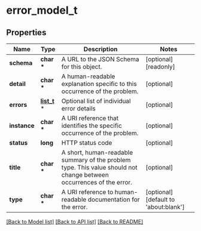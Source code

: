# error_model_t

## Properties
Name | Type | Description | Notes
------------ | ------------- | ------------- | -------------
**schema** | **char \*** | A URL to the JSON Schema for this object. | [optional] [readonly] 
**detail** | **char \*** | A human-readable explanation specific to this occurrence of the problem. | [optional] 
**errors** | [**list_t**](error_detail.md) \* | Optional list of individual error details | [optional] 
**instance** | **char \*** | A URI reference that identifies the specific occurrence of the problem. | [optional] 
**status** | **long** | HTTP status code | [optional] 
**title** | **char \*** | A short, human-readable summary of the problem type. This value should not change between occurrences of the error. | [optional] 
**type** | **char \*** | A URI reference to human-readable documentation for the error. | [optional] [default to 'about:blank']

[[Back to Model list]](../README.md#documentation-for-models) [[Back to API list]](../README.md#documentation-for-api-endpoints) [[Back to README]](../README.md)


